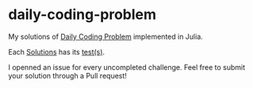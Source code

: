 # daily-coding-problem
My solutions of [Daily Coding Problem](https://www.dailycodingproblem.com/) implemented in Julia. 

Each [Solutions](https://github.com/DominiqueCaron/daily-coding-problem/tree/master/Solutions) has its [test(s)](https://github.com/DominiqueCaron/daily-coding-problem/tree/master/Tests). 

I openned an issue for every uncompleted challenge. Feel free to submit your solution through a Pull request!
